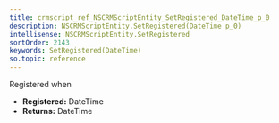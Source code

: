 ```yaml
---
title: crmscript_ref_NSCRMScriptEntity_SetRegistered_DateTime_p_0
description: NSCRMScriptEntity.SetRegistered(DateTime p_0)
intellisense: NSCRMScriptEntity.SetRegistered
sortOrder: 2143
keywords: SetRegistered(DateTime)
so.topic: reference
---
```



Registered when



* **Registered:** DateTime
* **Returns:** DateTime



